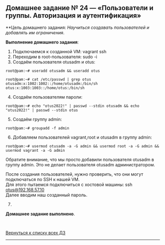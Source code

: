 ## Домашнее задание № 24 — «Пользователи и группы. Авторизация и аутентификация»

**Цель домашнего задания: *Научиться создавать пользователей и добавлять им ограничения*.

**Выполнение домашнего задания**:

1) Подключаемся к созданной VM: vagrant ssh
2) Переходим в root-пользователя: sudo -i
3) Создаём пользователя otusadm и otus:
```console
root@pam:~# useradd otusadm && useradd otus

root@pam:~# cat /etc/passwd | grep otus
otusadm:x:1002:1002::/home/otusadm:/bin/sh
otus:x:1003:1003::/home/otus:/bin/sh
```

4) Создаём пользователям пароли:
```console
root@pam:~# echo "otus2022!" | passwd --stdin otusadm && echo "otus2022!" | passwd --stdin otus
```

5) Создаём группу admin:
```console
root@pam:~# groupadd -f admin
```

6) Добавляем пользователей vagrant,root и otusadm в группу admin:
```console
root@pam:~# usermod otusadm -a -G admin && usermod root -a -G admin && usermod vagrant -a -G admin
```
Обратите внимание, что мы просто добавили пользователя otusadm в группу admin. Это не делает пользователя otusadm администратором.

После создания пользователей, нужно проверить, что они могут подключаться по SSH к нашей VM.  
Для этого пытаемся подключиться с хостовой машины: ssh otus@192.168.57.10  
Далее вводим наш созданный пароль. 

7) 







































**Домашнее задание выполнено**.

<br/>

[Вернуться к списку всех ДЗ](../README.md)
****
